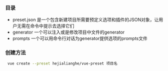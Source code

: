 ### 目录

- preset.json 是一个包含新建项目所需要预定义选项和插件的JSON对象，让用户无需在命令中提示去选择它们
- generator 一个可以注入或是修改项目中文件的generator
- prompts 一个可以用命令行对话为generator提供选项的prompts文件

### 创建方法

```bash
 vue create --preset hejialianghe/vue-preset 项目名
```


